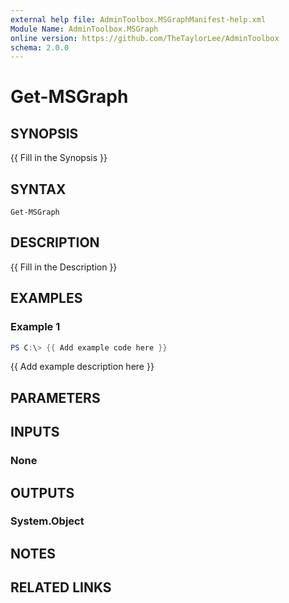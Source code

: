 ```yaml
---
external help file: AdminToolbox.MSGraphManifest-help.xml
Module Name: AdminToolbox.MSGraph
online version: https://github.com/TheTaylorLee/AdminToolbox
schema: 2.0.0
---
```


# Get-MSGraph

## SYNOPSIS
{{ Fill in the Synopsis }}

## SYNTAX

```
Get-MSGraph
```

## DESCRIPTION
{{ Fill in the Description }}

## EXAMPLES

### Example 1
```powershell
PS C:\> {{ Add example code here }}
```

{{ Add example description here }}

## PARAMETERS

## INPUTS

### None

## OUTPUTS

### System.Object
## NOTES

## RELATED LINKS
